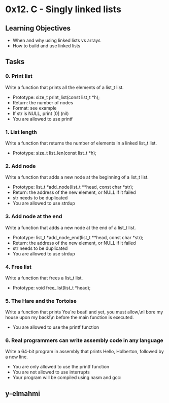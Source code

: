 # 0x12. C - Singly linked lists


## Learning Objectives
* When and why using linked lists vs arrays
* How to build and use linked lists


## Tasks 

### 0. Print list
Write a function that prints all the elements of a list_t list.

* Prototype: size_t print_list(const list_t *h);
* Return: the number of nodes
* Format: see example
* If str is NULL, print [0] (nil)
* You are allowed to use printf


### 1. List length
Write a function that returns the number of elements in a linked list_t list.

* Prototype: size_t list_len(const list_t *h);

### 2. Add node
Write a function that adds a new node at the beginning of a list_t list.

* Prototype: list_t *add_node(list_t **head, const char *str);
* Return: the address of the new element, or NULL if it failed
* str needs to be duplicated
* You are allowed to use strdup


### 3. Add node at the end
Write a function that adds a new node at the end of a list_t list.

* Prototype: list_t *add_node_end(list_t **head, const char *str);
* Return: the address of the new element, or NULL if it failed
* str needs to be duplicated
* You are allowed to use strdup

### 4. Free list

Write a function that frees a list_t list.

* Prototype: void free_list(list_t *head);


### 5. The Hare and the Tortoise
Write a function that prints You're beat! and yet, you must allow,\nI bore my house upon my back!\n before the main function is executed.

* You are allowed to use the printf function

### 6. Real programmers can write assembly code in any language
Write a 64-bit program in assembly that prints Hello, Holberton, followed by a new line.

* You are only allowed to use the printf function
* You are not allowed to use interrupts
* Your program will be compiled using nasm and gcc:



## y-elmahmi

